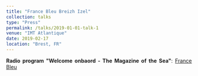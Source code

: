 ```yaml
---
title: "France Bleu Breizh Izel"
collection: talks
type: "Press"
permalink: /talks/2019-01-01-talk-1
venue: "IMT Atlantique"
date: 2019-02-17
location: "Brest, FR"
---
```


<div style="text-align: justify"> 
<strong>Radio program "Welcome onbaord - The Magazine of the Sea"</strong>: <a href="https://www.francebleu.fr/emissions/bienvenue-a-bord-le-magazine-de-la-mer/armorique/l-intelligence-articficielle-au-service-du-naval-civil-et-militaire">France Bleu</a>
</div>

